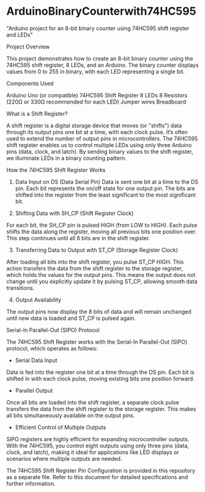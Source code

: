 # ArduinoBinaryCounterwith74HC595
"Arduino project for an 8-bit binary counter using 74HC595 shift register and LEDs"


Project Overview

This project demonstrates how to create an 8-bit binary counter using the 74HC595 shift register, 8 LEDs, and an Arduino. The binary counter displays values from 0 to 255 in binary, with each LED representing a single bit.

Components Used

Arduino Uno (or compatible)
74HC595 Shift Register
8 LEDs
8 Resistors (220Ω or 330Ω recommended for each LED)
Jumper wires
Breadboard

What is a Shift Register?

A shift register is a digital storage device that moves (or "shifts") data through its output pins one bit at a time, with each clock pulse. It’s often used to extend the number of output pins in microcontrollers. The 74HC595 shift register enables us to control multiple LEDs using only three Arduino pins (data, clock, and latch). By sending binary values to the shift register, we illuminate LEDs in a binary counting pattern.

How the 74HC595 Shift Register Works

1. Data Input on DS (Data Serial Pin)
Data is sent one bit at a time to the DS pin. Each bit represents the on/off state for one output pin. The bits are shifted into the register from the least significant to the most significant bit.

2. Shifting Data with SH_CP (Shift Register Clock)

For each bit, the SH_CP pin is pulsed HIGH (from LOW to HIGH). Each pulse shifts the data along the register, moving all previous bits one position over. This step continues until all 8 bits are in the shift register.

3. Transferring Data to Output with ST_CP (Storage Register Clock)

After loading all bits into the shift register, you pulse ST_CP HIGH. This action transfers the data from the shift register to the storage register, which holds the values for the output pins. This means the output does not change until you explicitly update it by pulsing ST_CP, allowing smooth data transitions.

4. Output Availability

The output pins now display the 8 bits of data and will remain unchanged until new data is loaded and ST_CP is pulsed again.

Serial-In Parallel-Out (SIPO) Protocol

The 74HC595 Shift Register works with the Serial-In Parallel-Out (SIPO) protocol, which operates as follows:

- Serial Data Input

Data is fed into the register one bit at a time through the DS pin. Each bit is shifted in with each clock pulse, moving existing bits one position forward.

- Parallel Output

Once all bits are loaded into the shift register, a separate clock pulse transfers the data from the shift register to the storage register. This makes all bits simultaneously available on the output pins.

- Efficient Control of Multiple Outputs

SIPO registers are highly efficient for expanding microcontroller outputs. With the 74HC595, you control eight outputs using only three pins (data, clock, and latch), making it ideal for applications like LED displays or scenarios where multiple outputs are needed.


The 74HC595 Shift Register Pin Configuration is provided in this repository as a separate file. Refer to this document for detailed specifications and further information.
